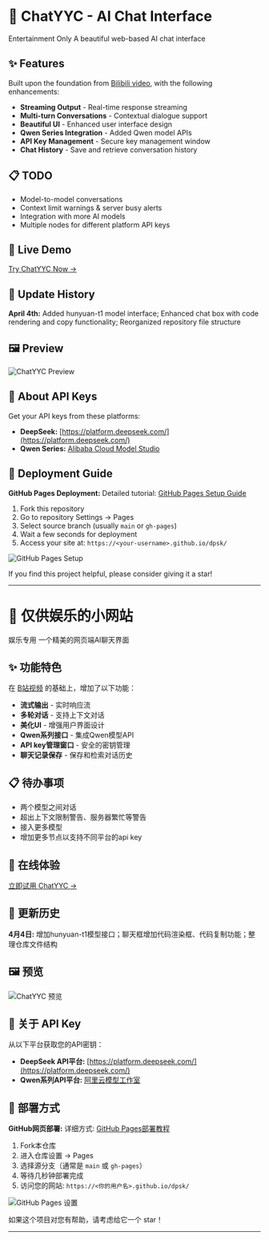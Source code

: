 # 🚀 ChatYYC - AI Chat Interface

<span class="badge">Entertainment Only</span> A beautiful web-based AI chat interface

## ✨ Features
Built upon the foundation from [Bilibili video](https://b23.tv/rnkbX2V), with the following enhancements:

- **Streaming Output** - Real-time response streaming
- **Multi-turn Conversations** - Contextual dialogue support
- **Beautiful UI** - Enhanced user interface design
- **Qwen Series Integration** - Added Qwen model APIs
- **API Key Management** - Secure key management window
- **Chat History** - Save and retrieve conversation history

## 📋 TODO
- Model-to-model conversations
- Context limit warnings & server busy alerts
- Integration with more AI models
- Multiple nodes for different platform API keys

## 🎯 Live Demo
[Try ChatYYC Now →](https://youyc22.com/chat)

## 📅 Update History
**April 4th:** Added hunyuan-t1 model interface; Enhanced chat box with code rendering and copy functionality; Reorganized repository file structure

## 🖼️ Preview
![ChatYYC Preview](https://github.com/user-attachments/assets/7e0e6b1b-a47d-4276-8148-7c4b9ca580f4)

## 🔑 About API Keys
Get your API keys from these platforms:
- **DeepSeek:** [https://platform.deepseek.com/](https://platform.deepseek.com/)
- **Qwen Series:** [Alibaba Cloud Model Studio](https://help.aliyun.com/zh/model-studio/developer-reference/use-qwen-by-calling-api)

## 🚀 Deployment Guide
**GitHub Pages Deployment:**
Detailed tutorial: [GitHub Pages Setup Guide](https://blog.csdn.net/qq_20042935/article/details/133920722)

1. Fork this repository
2. Go to repository Settings → Pages
3. Select source branch (usually `main` or `gh-pages`)
4. Wait a few seconds for deployment
5. Access your site at: `https://<your-username>.github.io/dpsk/`

![GitHub Pages Setup](https://github.com/user-attachments/assets/e53b7c84-02ec-4a29-aedb-af1450ed8d9e)

If you find this project helpful, please consider giving it a star!

---


# 🚀 仅供娱乐的小网站

<span class="badge">娱乐专用</span> 一个精美的网页端AI聊天界面

## ✨ 功能特色
在 [B站视频](https://b23.tv/rnkbX2V) 的基础上，增加了以下功能：

- **流式输出** - 实时响应流
- **多轮对话** - 支持上下文对话
- **美化UI** - 增强用户界面设计
- **Qwen系列接口** - 集成Qwen模型API
- **API key管理窗口** - 安全的密钥管理
- **聊天记录保存** - 保存和检索对话历史

## 📋 待办事项
- 两个模型之间对话
- 超出上下文限制警告、服务器繁忙等警告
- 接入更多模型
- 增加更多节点以支持不同平台的api key

## 🎯 在线体验
[立即试用 ChatYYC →](https://youyc22.com/chat)

## 📅 更新历史
**4月4日:** 增加hunyuan-t1模型接口；聊天框增加代码渲染框、代码复制功能；整理仓库文件结构

## 🖼️ 预览
![ChatYYC 预览](https://github.com/user-attachments/assets/7e0e6b1b-a47d-4276-8148-7c4b9ca580f4)

## 🔑 关于 API Key
从以下平台获取您的API密钥：
- **DeepSeek API平台:** [https://platform.deepseek.com/](https://platform.deepseek.com/)
- **Qwen系列API平台:** [阿里云模型工作室](https://help.aliyun.com/zh/model-studio/developer-reference/use-qwen-by-calling-api)

## 🚀 部署方式
**GitHub网页部署:**
详细方式: [GitHub Pages部署教程](https://blog.csdn.net/qq_20042935/article/details/133920722)

1. Fork本仓库
2. 进入仓库设置 → Pages
3. 选择源分支（通常是 `main` 或 `gh-pages`）
4. 等待几秒钟部署完成
5. 访问您的网站: `https://<你的用户名>.github.io/dpsk/`

![GitHub Pages 设置](https://github.com/user-attachments/assets/e53b7c84-02ec-4a29-aedb-af1450ed8d9e)

如果这个项目对您有帮助，请考虑给它一个 star！

---
